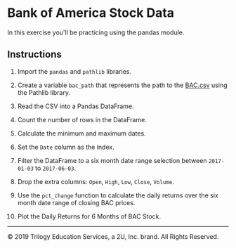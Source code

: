 # Bank of America Stock Data

In this exercise you'll be practicing using the pandas module.

## Instructions

1. Import the `pandas` and `pathlib` libraries.

2. Create a variable `bac_path` that represents the path to the [BAC.csv](Resources/BAC.csv) using the Pathlib library.

3. Read the CSV into a Pandas DataFrame.

4. Count the number of rows in the DataFrame.

5. Calculate the minimum and maximum dates.

6. Set the `Date` column as the index.

7. Filter the DataFrame to a six month date range selection between `2017-01-03` to `2017-06-03`.

8. Drop the extra columns: `Open`, `High`, `Low`, `Close`, `Volume`.

9. Use the `pct_change` function to calculate the daily returns over the six month date range of closing BAC prices.

10. Plot the Daily Returns for 6 Months of BAC Stock.

---

© 2019 Trilogy Education Services, a 2U, Inc. brand. All Rights Reserved.
